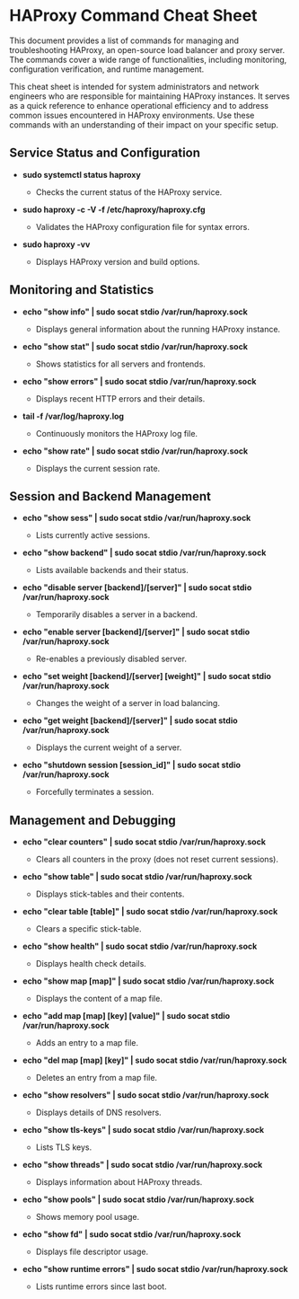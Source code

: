 # HAProxy Command Cheat Sheet

This document provides a list of commands for managing and troubleshooting HAProxy, an open-source load balancer and proxy server. The commands cover a wide range of functionalities, including monitoring, configuration verification, and runtime management.

This cheat sheet is intended for system administrators and network engineers who are responsible for maintaining HAProxy instances. It serves as a quick reference to enhance operational efficiency and to address common issues encountered in HAProxy environments. Use these commands with an understanding of their impact on your specific setup.


## Service Status and Configuration

- **sudo systemctl status haproxy**
  - Checks the current status of the HAProxy service.

- **sudo haproxy -c -V -f /etc/haproxy/haproxy.cfg**
  - Validates the HAProxy configuration file for syntax errors.

- **sudo haproxy -vv**
  - Displays HAProxy version and build options.

## Monitoring and Statistics

- **echo "show info" | sudo socat stdio /var/run/haproxy.sock**
  - Displays general information about the running HAProxy instance.

- **echo "show stat" | sudo socat stdio /var/run/haproxy.sock**
  - Shows statistics for all servers and frontends.

- **echo "show errors" | sudo socat stdio /var/run/haproxy.sock**
  - Displays recent HTTP errors and their details.

- **tail -f /var/log/haproxy.log**
  - Continuously monitors the HAProxy log file.

- **echo "show rate" | sudo socat stdio /var/run/haproxy.sock**
  - Displays the current session rate.

## Session and Backend Management

- **echo "show sess" | sudo socat stdio /var/run/haproxy.sock**
  - Lists currently active sessions.

- **echo "show backend" | sudo socat stdio /var/run/haproxy.sock**
  - Lists available backends and their status.

- **echo "disable server [backend]/[server]" | sudo socat stdio /var/run/haproxy.sock**
  - Temporarily disables a server in a backend.

- **echo "enable server [backend]/[server]" | sudo socat stdio /var/run/haproxy.sock**
  - Re-enables a previously disabled server.

- **echo "set weight [backend]/[server] [weight]" | sudo socat stdio /var/run/haproxy.sock**
  - Changes the weight of a server in load balancing.

- **echo "get weight [backend]/[server]" | sudo socat stdio /var/run/haproxy.sock**
  - Displays the current weight of a server.

- **echo "shutdown session [session_id]" | sudo socat stdio /var/run/haproxy.sock**
  - Forcefully terminates a session.

## Management and Debugging

- **echo "clear counters" | sudo socat stdio /var/run/haproxy.sock**
  - Clears all counters in the proxy (does not reset current sessions).

- **echo "show table" | sudo socat stdio /var/run/haproxy.sock**
  - Displays stick-tables and their contents.

- **echo "clear table [table]" | sudo socat stdio /var/run/haproxy.sock**
  - Clears a specific stick-table.

- **echo "show health" | sudo socat stdio /var/run/haproxy.sock**
  - Displays health check details.

- **echo "show map [map]" | sudo socat stdio /var/run/haproxy.sock**
  - Displays the content of a map file.

- **echo "add map [map] [key] [value]" | sudo socat stdio /var/run/haproxy.sock**
  - Adds an entry to a map file.

- **echo "del map [map] [key]" | sudo socat stdio /var/run/haproxy.sock**
  - Deletes an entry from a map file.

- **echo "show resolvers" | sudo socat stdio /var/run/haproxy.sock**
  - Displays details of DNS resolvers.

- **echo "show tls-keys" | sudo socat stdio /var/run/haproxy.sock**
  - Lists TLS keys.

- **echo "show threads" | sudo socat stdio /var/run/haproxy.sock**
  - Displays information about HAProxy threads.

- **echo "show pools" | sudo socat stdio /var/run/haproxy.sock**
  - Shows memory pool usage.

- **echo "show fd" | sudo socat stdio /var/run/haproxy.sock**
  - Displays file descriptor usage.

- **echo "show runtime errors" | sudo socat stdio /var/run/haproxy.sock**
  - Lists runtime errors since last boot.
